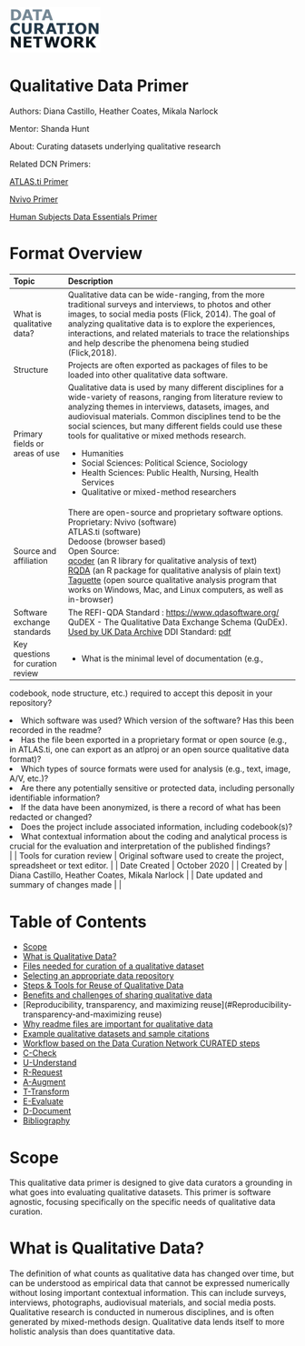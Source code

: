 ![](DCNlogo.png)

# Qualitative Data Primer

Authors: Diana Castillo, Heather Coates, Mikala Narlock

Mentor: Shanda Hunt

About: Curating datasets underlying qualitative research

Related DCN Primers:

[ATLAS.ti Primer](https://github.com/DataCurationNetwork/data-primers/blob/master/Atlas.ti%20Data%20Curation%20Primer/AtlasTI-data-curation-primer.md)

[Nvivo Primer](https://github.com/DataCurationNetwork/data-primers/blob/master/NVivo%20Data%20Curation%20Primer/NVivo-data-curation-primer.md)

[Human Subjects Data Essentials Primer](https://github.com/DataCurationNetwork/data-primers/blob/master/Human%20Subjects%20Data%20Essentials%20Data%20Curation%20Primer/human-subjects-data-essentials-data-curation-primer.md)

# Format Overview

|   Topic   |   Description   |
| :------------- | :------------- |
| What is qualitative data?  | Qualitative data can be wide-ranging, from the more traditional surveys and interviews, to photos and other images, to social media posts (Flick, 2014). The goal of analyzing qualitative data is to explore the experiences, interactions, and related materials to trace the relationships and help describe the phenomena being studied (Flick,2018). |
| Structure | Projects are often exported as packages of files to be loaded into other qualitative data software. |
| Primary fields or areas of use | Qualitative data is used by many different disciplines for a wide-variety of reasons, ranging from literature review to analyzing themes in interviews, datasets, images, and audiovisual materials. Common disciplines tend to be the social sciences, but many different fields could use these tools for qualitative or mixed methods research. <br>  <ul><li> Humanities </li> <li> Social Sciences: Political Science, Sociology </li> <li> Health Sciences: Public Health, Nursing, Health Services </li> <li> Qualitative or mixed-method researchers </li></ul> |
| Source and affiliation  | There are open-source and proprietary software options. <br> Proprietary: Nvivo (software) <br> ATLAS.ti (software) <br> Dedoose (browser based) <br> Open Source: <br> [qcoder](https://github.com/ropenscilabs/qcoder) (an R library for qualitative analysis of text) <br> [RQDA](http://rqda.r-forge.r-project.org/) (an R package for qualitative analysis of plain text) <br> [Taguette](https://www.taguette.org/) (open source qualitative analysis program that works on Windows, Mac, and Linux computers, as well as in-browser) |
| Software exchange standards  | The REFI-QDA Standard : <https://www.qdasoftware.org/> QuDEX - The Qualitative Data Exchange Schema (QuDEx). [Used by UK Data Archive](https://www.data-archive.ac.uk/sharing-best-practice/metadata-and-data-discovery/metadata-standards/) DDI Standard: [pdf](https://ddialliance.org/sites/default/files/AQualitativeDataModelForDDI.pdf) |
| Key questions for curation review | <ul><li> What is the minimal level of documentation (e.g.,
codebook, node structure, etc.) required to accept this
deposit in your repository? </li> <li> Which software was used? Which version of the software? Has this been recorded in the readme? </li> <li> Has the file been exported in a proprietary format or open source (e.g., in ATLAS.ti, one can export as an atlproj or an open source qualitative data format)? </li> <li> Which types of source formats were used for analysis (e.g., text, image, A/V, etc.)? </li> <li> Are there any potentially sensitive or protected data, including personally identifiable information? </li> <li> If the data have been anonymized, is there a record of what has been redacted or changed? </li> <li> Does the project include associated information, including codebook(s)? </li> <li> What contextual information about the coding and analytical process is crucial for the evaluation and interpretation of the published findings? </li></ul> |
| Tools for curation review  | Original software used to create the project, spreadsheet or text editor. |
| Date Created  | October 2020 |
| Created by  | Diana Castillo, Heather Coates, Mikala Narlock |
| Date updated and summary of changes made  |  |


# Table of Contents

<!-- TOC depthFrom:1 depthTo:6 withLinks:1 updateOnSave:undetermined orderedList:0 -->

- [Scope](#Scope)
- [What is Qualitative Data?](#What-is-Qualitative-Data?)
- [Files needed for curation of a qualitative dataset](#Files-needed-for-curation-of-a-qualitative-dataset)
- [Selecting an appropriate data repository](#Selecting-an-appropriate-data-repository)
- [Steps & Tools for Reuse of Qualitative Data](#Steps-Tools-for-Reuse-of-Qualitative-Data)
- [Benefits and challenges of sharing qualitative data](#Benefits-and-challenges-of-sharing-qualitative-data)
- [Reproducibility, transparency, and maximizing reuse](#Reproducibility-transparency-and-maximizing reuse)
- [Why readme files are important for qualitative data](#Why-readme-files-are-important-for-qualitative-data)
- [Example qualitative datasets and sample citations](#Example-qualitative-datasets-and-sample-citations)
- [Workflow based on the Data Curation Network CURATED steps](#Workflow-based-on-the-Data-Curation-Network-CURATED-steps)
-   [C-Check](#CCheck)
-   [U-Understand](#UUnderstand)
-   [R-Request](#RRequest)
-   [A-Augment](#AAugment)
-   [T-Transform](#TTransform)
-   [E-Evaluate](#EEvaluate)
-   [D-Document](#DDocument)
- [Bibliography](#Bibliography)

<!-- /TOC -->

# Scope

This qualitative data primer is designed to give data curators a grounding in what goes into evaluating qualitative datasets. This primer is software agnostic, focusing specifically on the specific needs of qualitative
data curation.

# What is Qualitative Data?

The definition of what counts as qualitative data has changed over time, but can be understood as empirical data that cannot be expressed numerically without losing important contextual information. This can include surveys, interviews, photographs, audiovisual materials, and social media posts. Qualitative research is conducted in numerous disciplines, and is often generated by mixed-methods design. Qualitative data lends itself to more holistic analysis than does quantitative data.


